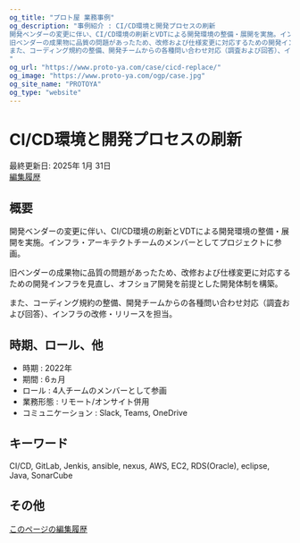 ```yaml
---
og_title: "プロト屋 業務事例"
og_description: "事例紹介 : CI/CD環境と開発プロセスの刷新
開発ベンダーの変更に伴い、CI/CD環境の刷新とVDTによる開発環境の整備・展開を実施。インフラ・アーキテクトチームのメンバーとしてプロジェクトに参画。
旧ベンダーの成果物に品質の問題があったため、改修および仕様変更に対応するための開発インフラを見直し、オフショア開発を前提とした開発体制を構築。
また、コーディング規約の整備、開発チームからの各種問い合わせ対応（調査および回答）、インフラの改修・リリースを担当。
"
og_url: "https://www.proto-ya.com/case/cicd-replace/"
og_image: "https://www.proto-ya.com/ogp/case.jpg"
og_site_name: "PROTOYA"
og_type: "website"
---
```

# CI/CD環境と開発プロセスの刷新
<p class="update-date">最終更新日: 2025年 1月 31日</br>
<a class="update-date" target="_blank" href='https://github.com/proto-ya/protoya-mkdocs/commits/main/docs/case/cicd-replace.md'>編集履歴</a></p>

## 概要
開発ベンダーの変更に伴い、CI/CD環境の刷新とVDTによる開発環境の整備・展開を実施。インフラ・アーキテクトチームのメンバーとしてプロジェクトに参画。

旧ベンダーの成果物に品質の問題があったため、改修および仕様変更に対応するための開発インフラを見直し、オフショア開発を前提とした開発体制を構築。

また、コーディング規約の整備、開発チームからの各種問い合わせ対応（調査および回答）、インフラの改修・リリースを担当。

## 時期、ロール、他
- 時期 : 2022年 
- 期間 : 6ヵ月
- ロール : 4人チームのメンバーとして参画
- 業務形態 : リモート/オンサイト併用
- コミュニケーション : Slack, Teams, OneDrive

## キーワード
CI/CD, GitLab, Jenkis, ansible, nexus, AWS, EC2, RDS(Oracle), eclipse, Java, SonarCube

## その他

[このページの編集履歴](https://github.com/proto-ya/protoya-mkdocs/commits/main/docs/case/cicd-replace.md)